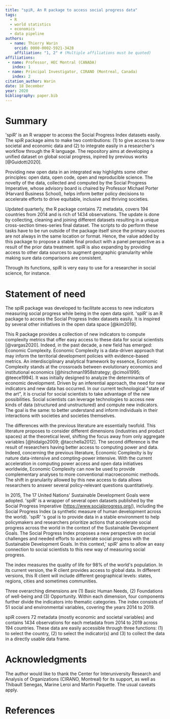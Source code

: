 ```yaml
---
title: "spiR, An R package to access social progress data"
tags:
  - R
  - world statistics
  - economics
  - data pipeline
authors:
  - name: Thierry Warin
    orcid: 0000-0002-5921-3428
    affiliation: "1, 2" # (Multiple affiliations must be quoted)
affiliations:
 - name: Professor, HEC Montral (CANADA)
   index: 1
 - name: Principal Investigator, CIRANO (Montreal, Canada)
   index: 2
citation_author: Warin
date: 18 December
year: 2020
bibliography: paper.bib
---
```


# Summary

'spiR' is an R wrapper to access the Social Progress Index datasets easily. The spiR package aims to make two contributions: (1) to give access to new societal and economic data and (2) to integrate easily in a researcher's workflow through the R language. The repository aims at developing a unified dataset on global social progress, inpired by previous works [@Guidotti2020].

Providing new open data in an integrated way highlights some other principles: open data, open code, open and reproducible science. The novelty of the data, collected and computed by the Social Progress Imperative, whose advisory board is chaired by Professor Michael Porter (Harvard Business School), helps inform better policy decisions to accelerate efforts to drive equitable, inclusive and thriving societies.

Updated quarterly, the R package contains 72 metadata, covers 194 countries from 2014 and is rich of 1434 observations. The update is done by collecting, cleaning and joining different datasets resulting in a unique cross-section times-series final dataset. The scripts to do perform these tasks have to be run outside of the package itself since the primary sources are not always in the same location or format. Hence, the value added by this package to propose a stable final product with a panel perspective as a result of the prior data treatment. spiR is also expanding by providing access to other data sources to augment geographic granularity while making sure data comparisons are consistent.

Through its functions, spiR is very easy to use for a researcher in social science, for instance.

# Statement of need

The spiR package was developed to facilitate access to new indicators measuring social progress while being in the open data spirit. 'spiR' is an R package to access the Social Progress Index datasets easily. It is inspired by several other initiatives in the open data space [@kim2019].

This R package provides a collection of new indicators to compute complexity metrics that offer easy access to these data for social scientists [@vargas2020]. Indeed, in the past decade, a new field has emerged: Economic Complexity. Economic Complexity is a data-driven approach that may inform the territorial development policies with evidence-based metrics. An interdisciplinary analytical framework by essence, Economic Complexity stands at the crossroads between evolutionary economics and institutional economics [@hirschman1958strategy; @cimoli1995; @teece1994]. It was initially designed to analyze the determinants of economic development. Driven by an inferential approach, the need for new indicators and new data has occurred. In our current technological "state of the art", it is crucial for social scientists to take advantage of the new possibilities. Social scientists can leverage technologies to access new kinds of data (structured and unstructured) and compute new indicators. The goal is the same: to better understand and inform individuals in their interactions with societies and societies themselves.

The differences with the previous literature are essentially twofold. This literature proposes to consider different dimensions (industries and product spaces) at the theoretical level, shifting the focus away from only aggregate variables [@hidalgo2009; @tacchella2012]. The second difference is the result of researchers having better access to computing power and data. Indeed, concerning the previous literature, Economic Complexity is by nature data-intensive and compting-power intensive. With the current acceleration in computing power access and open data initiatives worldwide, Economic Complexity can now be used to provide complementary analyses to more conventional macroeconomic methods. The shift in granularity allowed by this new access to data allows researchers to answer several policy-relevant questions quantitatively.

In 2015, The 17 United Nations' Sustainable Development Goals were adopted. 'spiR' is a wrapper of several open datasets published by the Social Progress Imperative (https://www.socialprogress.org/), including the Social Progress Index (a synthetic measure of human development across the world). 'spiR'  's goal is to provide data in a stable environment to help policymakers and researchers prioritize actions that accelerate social progress across the world in the context of the Sustainable Development Goals. The Social Progress Index proposes a new perspective on social challenges and needed efforts to accelerate social progress with the Sustainable Development Goals. In this context,' spiR' aims to allow an easy connection to social scientists to this new way of measuring social progress.

The index measures the quality of life for 98% of the world's population. In its current version, the R client provides access to global data. In different versions, this R client will include different geographical levels: states, regions, cities and sometimes communities.

Three overarching dimensions are (1) Basic Human Needs, (2) Foundations of well-being and (3) Opportunity. Within each dimension, four components further divide the indicators into thematic categories. The index consists of 51 social and environmental variables, covering the years 2014 to 2019.

spiR covers 72 metadata (mostly economic and societal variables) and contains 1434 observations for each metadata from 2014 to 2019 across 194 countries. These data are easily accessible through three functions: (1) to select the country, (2) to select the indicator(s) and (3) to collect the data in a directly usable data frame.

# Acknowledgments

The author would like to thank the Center for Interuniversity Research and Analysis of Organizations (CIRANO, Montreal) for its support, as well as Thibault Senegas, Marine Leroi and Martin Paquette. The usual caveats apply.

# References
